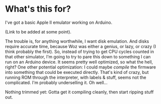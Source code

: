# What's this for?

I've got a basic Apple II emulator working on Arduino.

(Link to be added at some point).

The trouble is, for anything worthwhile, I want disk emulation. And disks
require accurate time, because Woz was either a genius, or lazy, or crazy (I
think probably the first). So, instead of trying to get CPU cycles counted in
that other simulator, I'm going to try to pare this down to something I can run
on an Arduino device. It seems pretty well optimized, so what the hell, right?
One other potential optimization: I could maybe _compile_ the firmware into
something that could be executed directly. That's kind of crazy, but running ROM
through the interpreter, with labels & stuff, seems not the complicated. I'm
probably underselling it. Oh well...

Nothing trimmed yet: Gotta get it compiling cleanly, then start ripping stuff
out.
